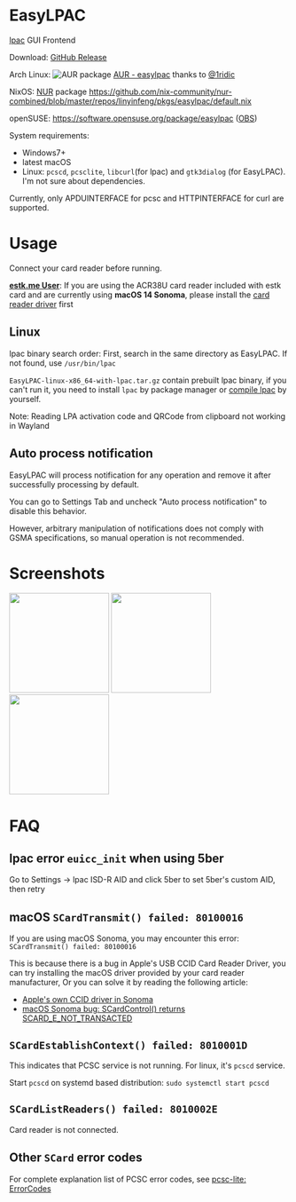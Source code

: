 # EasyLPAC
[lpac](https://github.com/estkme-group/lpac) GUI Frontend

Download: [GitHub Release](https://github.com/creamlike1024/EasyLPAC/releases/latest)

Arch Linux: ![AUR package](https://img.shields.io/aur/version/easylpac) [AUR - easylpac](https://aur.archlinux.org/packages/easylpac)
 thanks to [@1ridic](https://github.com/1ridic)

NixOS: [NUR](https://github.com/nix-community/NUR#readme) package https://github.com/nix-community/nur-combined/blob/master/repos/linyinfeng/pkgs/easylpac/default.nix

openSUSE: https://software.opensuse.org/package/easylpac ([OBS](https://build.opensuse.org/package/show/home:Psheng/EasyLPAC))

System requirements:
- Windows7+
- latest macOS
- Linux: `pcscd`, `pcsclite`, `libcurl`(for lpac) and `gtk3dialog` (for EasyLPAC). I'm not sure about dependencies.

Currently, only APDUINTERFACE for pcsc and HTTPINTERFACE for curl are supported.

# Usage

Connect your card reader before running.

**[estk.me User](https://www.estk.me/)**: If you are using the ACR38U card reader included with estk card and are currently using **macOS 14 Sonoma**, please install the [card reader driver](https://www.acs.com.hk/en/driver/228/acr38u-nd-pocketmate-smart-card-reader-micro-usb/) first

## Linux

lpac binary search order: First, search in the same directory as EasyLPAC. If not found, use `/usr/bin/lpac`

`EasyLPAC-linux-x86_64-with-lpac.tar.gz` contain prebuilt lpac binary, if you can't run it, you need to install `lpac` by package manager or [compile lpac](https://github.com/estkme-group/lpac?tab=readme-ov-file#compile) by yourself.

Note: Reading LPA activation code and QRCode from clipboard not working in Wayland

## Auto process notification
EasyLPAC will process notification for any operation and remove it after successfully processing by default.

You can go to Settings Tab and uncheck "Auto process notification" to disable this behavior.

However, arbitrary manipulation of notifications does not comply with GSMA specifications, so manual operation is not recommended.

# Screenshots
<p>
<a href="https://github.com/creamlike1024/EasyLPAC/blob/master/screenshots/chipinfo.png"><img src="https://github.com/creamlike1024/EasyLPAC/blob/master/screenshots/chipinfo.png?raw=true"  height="180px"/></a>
<a href="https://github.com/creamlike1024/EasyLPAC/blob/master/screenshots/notification.png"><img src="https://github.com/creamlike1024/EasyLPAC/blob/master/screenshots/notification.png?raw=true" height="180px"/></a>
<a href="https://github.com/creamlike1024/EasyLPAC/blob/master/screenshots/profile.png"><img src="https://github.com/creamlike1024/EasyLPAC/blob/master/screenshots/profile.png?raw=true" height="180px"/></a>
</p>

# FAQ

## lpac error `euicc_init` when using 5ber

Go to Settings -> lpac ISD-R AID and click 5ber to set 5ber's custom AID, then retry

## macOS `SCardTransmit() failed: 80100016`

If you are using macOS Sonoma, you may encounter this error: `SCardTransmit() failed: 80100016`

This is because there is a bug in Apple's USB CCID Card Reader Driver, you can try installing the macOS driver provided by your card reader manufacturer, Or you can solve it by reading the following article:

- [Apple's own CCID driver in Sonoma](https://blog.apdu.fr/posts/2023/11/apple-own-ccid-driver-in-sonoma/)
- [macOS Sonoma bug: SCardControl() returns SCARD_E_NOT_TRANSACTED](https://blog.apdu.fr/posts/2023/09/macos-sonoma-bug-scardcontrol-returns-scard_e_not_transacted/)

## `SCardEstablishContext() failed: 8010001D`

This indicates that PCSC service is not running. For linux, it's `pcscd` service.

Start `pcscd` on systemd based distribution: `sudo systemctl start pcscd`

## `SCardListReaders() failed: 8010002E`

Card reader is not connected.

## Other `SCard` error codes

For complete explanation list of PCSC error codes, see [pcsc-lite: ErrorCodes](https://pcsclite.apdu.fr/api/group__ErrorCodes.html)